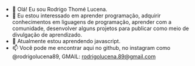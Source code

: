 - 👋 Olá! Eu sou Rodrigo Thomé Lucena.
- 👀 Eu estou interessado em aprender programação, adquirir conhecimentos em liguagens de programação, aprender com a comunidade, desenvolver alguns projetos para
publicar como meio de divulgação de aprendizado.
- 🌱 Atualmente estou aprendendo javascript.
- 📫 Você pode me encontrar aqui no github, no instagram como @rodrigolucena89, GMAIL: rodrigolucena.89@gmail.com

<!---
rlucena1989/rlucena1989 is a ✨ special ✨ repository because its `README.md` (this file) appears on your GitHub profile.
You can click the Preview link to take a look at your changes.
--->
